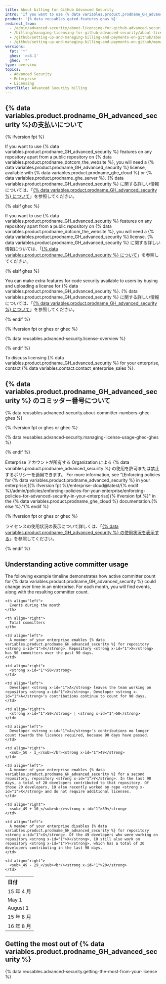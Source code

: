 ```yaml
---
title: About billing for GitHub Advanced Security
intro: 'If you want to use {% data variables.product.prodname_GH_advanced_security %} features{% ifversion fpt or ghec %} in a private or internal repository{% endif %}, you need a license{% ifversion fpt %} for your enterprise{% endif %}.{% ifversion fpt or ghec %} These features are available free of charge for public repositories on {% data variables.product.prodname_dotcom_the_website %}.{% endif %}'
product: '{% data reusables.gated-features.ghas %}'
redirect_from:
  - /admin/advanced-security/about-licensing-for-github-advanced-security
  - /billing/managing-licensing-for-github-advanced-security/about-licensing-for-github-advanced-security
  - /github/setting-up-and-managing-billing-and-payments-on-github/about-licensing-for-github-advanced-security
  - /github/setting-up-and-managing-billing-and-payments-on-github/managing-licensing-for-github-advanced-security/about-licensing-for-github-advanced-security
versions:
  fpt: '*'
  ghes: '>=3.1'
  ghec: '*'
type: overview
topics:
  - Advanced Security
  - Enterprise
  - Licensing
shortTitle: Advanced Security billing
---
```


## {% data variables.product.prodname_GH_advanced_security %}の支払いについて

{% ifversion fpt %}

If you want to use {% data variables.product.prodname_GH_advanced_security %} features on any repository apart from a public repository on {% data variables.product.prodname_dotcom_the_website %}, you will need a {% data variables.product.prodname_GH_advanced_security %} license, available with {% data variables.product.prodname_ghe_cloud %} or {% data variables.product.prodname_ghe_server %}. {% data variables.product.prodname_GH_advanced_security %} に関する詳しい情報については、「[{% data variables.product.prodname_GH_advanced_security %} について](/github/getting-started-with-github/about-github-advanced-security)」を参照してください。

{% elsif ghec %}

If you want to use {% data variables.product.prodname_GH_advanced_security %} features on any repository apart from a public repository on {% data variables.product.prodname_dotcom_the_website %}, you will need a {% data variables.product.prodname_GH_advanced_security %} license. {% data variables.product.prodname_GH_advanced_security %} に関する詳しい情報については、「[{% data variables.product.prodname_GH_advanced_security %} について](/github/getting-started-with-github/about-github-advanced-security)」を参照してください。

{% elsif ghes %}

You can make extra features for code security available to users by buying and uploading a license for {% data variables.product.prodname_GH_advanced_security %}. {% data variables.product.prodname_GH_advanced_security %} に関する詳しい情報については、「[{% data variables.product.prodname_GH_advanced_security %} について](/github/getting-started-with-github/about-github-advanced-security)」を参照してください。

{% endif %}

{% ifversion fpt or ghes or ghec %}

{% data reusables.advanced-security.license-overview %}

{% endif %}

To discuss licensing {% data variables.product.prodname_GH_advanced_security %} for your enterprise, contact {% data variables.contact.contact_enterprise_sales %}.

## {% data variables.product.prodname_GH_advanced_security %} のコミッター番号について

{% data reusables.advanced-security.about-committer-numbers-ghec-ghes %}

{% ifversion fpt or ghes or ghec %}

{% data reusables.advanced-security.managing-license-usage-ghec-ghes %}

{% endif %}

Enterprise アカウントが所有する Organization による {% data variables.product.prodname_advanced_security %} の使用を許可または禁止するポリシーを適用できます。 For more information, see "[Enforcing policies for {% data variables.product.prodname_advanced_security %} in your enterprise]({% ifversion fpt %}/enterprise-cloud@latest/{% endif %}/admin/policies/enforcing-policies-for-your-enterprise/enforcing-policies-for-advanced-security-in-your-enterprise){% ifversion fpt %}" in the {% data variables.product.prodname_ghe_cloud %} documentation.{% else %}."{% endif %}

{% ifversion fpt or ghes or ghec %}

ライセンスの使用状況の表示について詳しくは、「[{% data variables.product.prodname_GH_advanced_security %} の使用状況を表示する](/billing/managing-billing-for-github-advanced-security/viewing-your-github-advanced-security-usage)」を参照してください。

{% endif %}

## Understanding active committer usage

The following example timeline demonstrates how active committer count for {% data variables.product.prodname_GH_advanced_security %} could change over time in an enterprise. For each month, you will find events, along with the resulting committer count.

<table spaces-before="0">
  <tr>
    <th align="left">
      日付
    </th>
    
    <th align="left">
      Events during the month
    </th>
    
    <th align="right">
      Total committers
    </th>
  </tr>
  
  <tr>
    <td align="left">
      <nobr>15 年 4 月</nobr>
    </td>
    
    <td align="left">
      A member of your enterprise enables {% data variables.product.prodname_GH_advanced_security %} for repository <strong x-id="1">X</strong>. Repository <strong x-id="1">X</strong> has 50 committers over the past 90 days.
    </td>
    
    <td align="right">
      <strong x-id="1">50</strong>
    </td>
  </tr>
  
  <tr>
    <td align="left">
      <nobr>May 1</nobr>
    </td>
    
    <td align="left">
      Developer <strong x-id="1">A</strong> leaves the team working on repository <strong x-id="1">X</strong>. Developer <strong x-id="1">A</strong>'s contributions continue to count for 90 days.
    </td>
    
    <td align="right">
      <strong x-id="1">50</strong> | <strong x-id="1">50</strong>
    </td>
  </tr>
  
  <tr>
    <td align="left">
      <nobr>August 1</nobr>
    </td>
    
    <td align="left">
      Developer <strong x-id="1">A</strong>'s contributions no longer count towards the licences required, because 90 days have passed.
    </td>
    
    <td align="right">
      <sub>_50 - 1_</sub></br><strong x-id="1">49</strong>
    </td>
  </tr>
  
  <tr>
    <td align="left">
      <nobr>15 年 8 月</nobr>
    </td>
    
    <td align="left">
      A member of your enterprise enables {% data variables.product.prodname_GH_advanced_security %} for a second repository, repository <strong x-id="1">Y</strong>. In the last 90 days, a total of 20 developers contributed to that repository. Of those 20 developers, 10 also recently worked on repo <strong x-id="1">X</strong> and do not require additional licenses.
    </td>
    
    <td align="right">
      <sub>_49 + 10_</sub><br/><strong x-id="1">59</strong>
    </td>
  </tr>
  
  <tr>
    <td align="left">
      <nobr>16 年 8 月</nobr>
    </td>
    
    <td align="left">
      A member of your enterprise disables {% data variables.product.prodname_GH_advanced_security %} for repository <strong x-id="1">X</strong>. Of the 49 developers who were working on repository <strong x-id="1">X</strong>, 10 still also work on repository <strong x-id="1">Y</strong>, which has a total of 20 developers contributing in the last 90 days.
    </td>
    
    <td align="right">
      <sub>_49 - 29_</sub><br/><strong x-id="1">20</strong>
    </td>
  </tr>
</table>

## Getting the most out of {% data variables.product.prodname_GH_advanced_security %}

{% data reusables.advanced-security.getting-the-most-from-your-license %}
